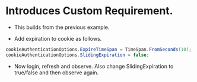 # Introduces Custom Requirement.

- This builds from the previous example.

- Add expiration to cookie as follows.
```cs
cookieAuthenticationOptions.ExpireTimeSpan = TimeSpan.FromSeconds(10);
cookieAuthenticationOptions.SlidingExpiration = false;
```

- Now login, refresh and observe. Also change SlidingExpiration to true/false and then observe again.


